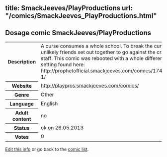 title: SmackJeeves/PlayProductions
url: "/comics/SmackJeeves_PlayProductions.html"
---
Dosage comic SmackJeeves/PlayProductions
-----------------------------------------

<p id="msg"></p>
<script type="text/javascript">
if (window.location.search === '?edit_info_mail=sent_ok') {
  var elem = document.getElementById("msg");
  elem.innerHTML = 'Edited information sucessfully sent for review, which is usually done daily. Thanks!';
  elem.className = 'ok';
}
</script>
<table class="comicinfo">
<tr>
<th>Description</th><td>A curse consumes a whole school. To break the curse a group of unlikely friends set out together to go against the crazy school staff. This comic was rebooted with a whole different story and setting found here: http://prophetofficial.smackjeeves.com/comics/1743932/volume-1/</td>
</tr>
<tr>
<th>Website</th><td><a href="http://playpros.smackjeeves.com/comics/">http://playpros.smackjeeves.com/comics/</a></td>
</tr>
<tr>
<th>Genre</th><td>Other</td>
</tr>
<tr>
<th>Language</th><td>English</td>
</tr>
<tr>
<th>Adult content</th><td>no</td>
</tr>
<tr>
<th>Status</th><td>ok on 26.05.2013</td>
</tr>
<tr>
<th>Votes</th><td>0</td>
</tr>
</table>

[Edit this info](SmackJeeves_PlayProductions_edit.html) or go back to the [comic list](../comic-index.html).
